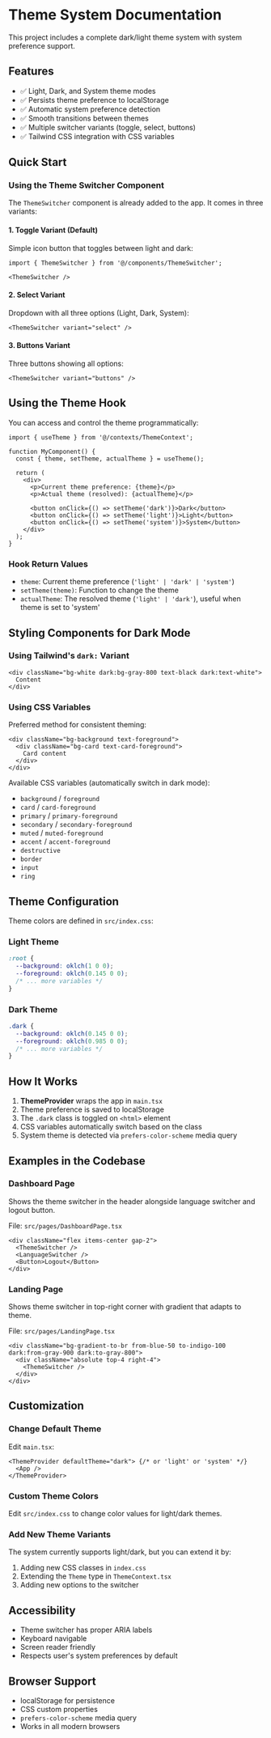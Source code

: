 # Theme System Documentation

This project includes a complete dark/light theme system with system preference support.

## Features

- ✅ Light, Dark, and System theme modes
- ✅ Persists theme preference to localStorage
- ✅ Automatic system preference detection
- ✅ Smooth transitions between themes
- ✅ Multiple switcher variants (toggle, select, buttons)
- ✅ Tailwind CSS integration with CSS variables

## Quick Start

### Using the Theme Switcher Component

The `ThemeSwitcher` component is already added to the app. It comes in three variants:

#### 1. Toggle Variant (Default)
Simple icon button that toggles between light and dark:

```tsx
import { ThemeSwitcher } from '@/components/ThemeSwitcher';

<ThemeSwitcher />
```

#### 2. Select Variant
Dropdown with all three options (Light, Dark, System):

```tsx
<ThemeSwitcher variant="select" />
```

#### 3. Buttons Variant
Three buttons showing all options:

```tsx
<ThemeSwitcher variant="buttons" />
```

## Using the Theme Hook

You can access and control the theme programmatically:

```tsx
import { useTheme } from '@/contexts/ThemeContext';

function MyComponent() {
  const { theme, setTheme, actualTheme } = useTheme();

  return (
    <div>
      <p>Current theme preference: {theme}</p>
      <p>Actual theme (resolved): {actualTheme}</p>
      
      <button onClick={() => setTheme('dark')}>Dark</button>
      <button onClick={() => setTheme('light')}>Light</button>
      <button onClick={() => setTheme('system')}>System</button>
    </div>
  );
}
```

### Hook Return Values

- `theme`: Current theme preference (`'light' | 'dark' | 'system'`)
- `setTheme(theme)`: Function to change the theme
- `actualTheme`: The resolved theme (`'light' | 'dark'`), useful when theme is set to 'system'

## Styling Components for Dark Mode

### Using Tailwind's `dark:` Variant

```tsx
<div className="bg-white dark:bg-gray-800 text-black dark:text-white">
  Content
</div>
```

### Using CSS Variables

Preferred method for consistent theming:

```tsx
<div className="bg-background text-foreground">
  <div className="bg-card text-card-foreground">
    Card content
  </div>
</div>
```

Available CSS variables (automatically switch in dark mode):
- `background` / `foreground`
- `card` / `card-foreground`
- `primary` / `primary-foreground`
- `secondary` / `secondary-foreground`
- `muted` / `muted-foreground`
- `accent` / `accent-foreground`
- `destructive`
- `border`
- `input`
- `ring`

## Theme Configuration

Theme colors are defined in `src/index.css`:

### Light Theme
```css
:root {
  --background: oklch(1 0 0);
  --foreground: oklch(0.145 0 0);
  /* ... more variables */
}
```

### Dark Theme
```css
.dark {
  --background: oklch(0.145 0 0);
  --foreground: oklch(0.985 0 0);
  /* ... more variables */
}
```

## How It Works

1. **ThemeProvider** wraps the app in `main.tsx`
2. Theme preference is saved to localStorage
3. The `.dark` class is toggled on `<html>` element
4. CSS variables automatically switch based on the class
5. System theme is detected via `prefers-color-scheme` media query

## Examples in the Codebase

### Dashboard Page
Shows the theme switcher in the header alongside language switcher and logout button.

File: `src/pages/DashboardPage.tsx`

```tsx
<div className="flex items-center gap-2">
  <ThemeSwitcher />
  <LanguageSwitcher />
  <Button>Logout</Button>
</div>
```

### Landing Page
Shows theme switcher in top-right corner with gradient that adapts to theme.

File: `src/pages/LandingPage.tsx`

```tsx
<div className="bg-gradient-to-br from-blue-50 to-indigo-100 dark:from-gray-900 dark:to-gray-800">
  <div className="absolute top-4 right-4">
    <ThemeSwitcher />
  </div>
</div>
```

## Customization

### Change Default Theme

Edit `main.tsx`:

```tsx
<ThemeProvider defaultTheme="dark"> {/* or 'light' or 'system' */}
  <App />
</ThemeProvider>
```

### Custom Theme Colors

Edit `src/index.css` to change color values for light/dark themes.

### Add New Theme Variants

The system currently supports light/dark, but you can extend it by:
1. Adding new CSS classes in `index.css`
2. Extending the `Theme` type in `ThemeContext.tsx`
3. Adding new options to the switcher

## Accessibility

- Theme switcher has proper ARIA labels
- Keyboard navigable
- Screen reader friendly
- Respects user's system preferences by default

## Browser Support

- localStorage for persistence
- CSS custom properties
- `prefers-color-scheme` media query
- Works in all modern browsers

